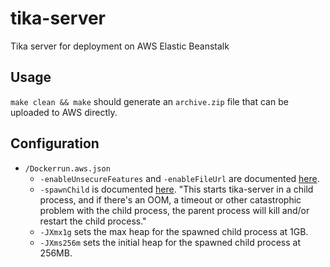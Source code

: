 # tika-server

Tika server for deployment on AWS Elastic Beanstalk

## Usage

`make clean && make` should generate an `archive.zip` file that can be uploaded to AWS directly.

## Configuration

- `/Dockerrun.aws.json`
  - `-enableUnsecureFeatures` and `-enableFileUrl` are documented [here](https://wiki.apache.org/tika/TikaJAXRS#Specifying_a_URL_Instead_of_Putting_Bytes).
  - `-spawnChild` is documented [here](https://wiki.apache.org/tika/TikaJAXRS#Making_Tika_Server_Robust_to_OOMs.2C_Infinite_Loops_and_Memory_Leaks). "This starts tika-server in a child process, and if there's an OOM, a timeout or other catastrophic problem with the child process, the parent process will kill and/or restart the child process."
  - `-JXmx1g` sets the max heap for the spawned child process at 1GB.
  - `-JXms256m` sets the initial heap for the spawned child process at 256MB.
